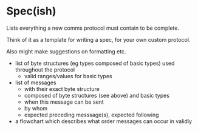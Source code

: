 Spec(ish)
====

Lists everything a new comms protocol must contain to be complete.

Think of it as a template for writing a spec, for your own custom protocol.

Also might make suggestions on formatting etc.


* list of byte structures (eg types composed of basic types) used throughout the protocol
    - valid ranges/values for basic types
* list of messages
    - with their exact byte structure
    - composed of byte structures (see above) and basic types
    - when this message can be sent
    - by whom
    - expected preceding messsage(s), expected following
* a flowchart which describes what order messages can occur in validly
